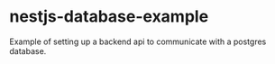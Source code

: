 # nestjs-database-example

Example of setting up a backend api to communicate with a postgres database.
